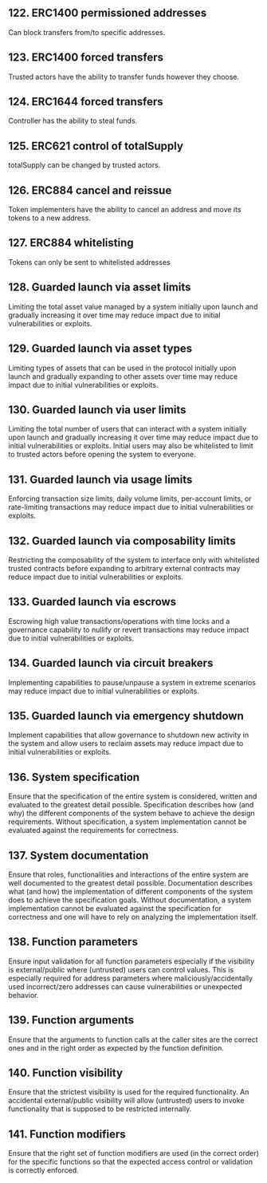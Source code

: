 ## 122. ERC1400 permissioned addresses

Can block transfers from/to specific addresses.

## 123. ERC1400 forced transfers

Trusted actors have the ability to transfer funds however they choose.

## 124. ERC1644 forced transfers

Controller has the ability to steal funds.

## 125. ERC621 control of totalSupply

totalSupply can be changed by trusted actors.

## 126. ERC884 cancel and reissue

Token implementers have the ability to cancel an address and move its tokens to a new address.

## 127. ERC884 whitelisting

Tokens can only be sent to whitelisted addresses

## 128. Guarded launch via asset limits

Limiting the total asset value managed by a system initially upon launch and gradually increasing it over time may reduce impact due to initial vulnerabilities or exploits.

## 129. Guarded launch via asset types

Limiting types of assets that can be used in the protocol initially upon launch and gradually expanding to other assets over time may reduce impact due to initial vulnerabilities or exploits.

## 130. Guarded launch via user limits

Limiting the total number of users that can interact with a system initially upon launch and gradually increasing it over time may reduce impact due to initial vulnerabilities or exploits. Initial users may also be whitelisted to limit to trusted actors before opening the system to everyone.

## 131. Guarded launch via usage limits

Enforcing transaction size limits, daily volume limits, per-account limits, or rate-limiting transactions may reduce impact due to initial vulnerabilities or exploits.

## 132. Guarded launch via composability limits

Restricting the composability of the system to interface only with whitelisted trusted contracts before expanding to arbitrary external contracts may reduce impact due to initial vulnerabilities or exploits.

## 133. Guarded launch via escrows

Escrowing high value transactions/operations with time locks and a governance capability to nullify or revert transactions may reduce impact due to initial vulnerabilities or exploits.

## 134. Guarded launch via circuit breakers

Implementing capabilities to pause/unpause a system in extreme scenarios may reduce impact due to initial vulnerabilities or exploits.

## 135. Guarded launch via emergency shutdown

Implement capabilities that allow governance to shutdown new activity in the system and allow users to reclaim assets may reduce impact due to initial vulnerabilities or exploits.

## 136. System specification

Ensure that the specification of the entire system is considered, written and evaluated to the greatest detail possible. Specification describes how (and why) the different components of the system behave to achieve the design requirements. Without specification, a system implementation cannot be evaluated against the requirements for correctness.

## 137. System documentation

Ensure that roles, functionalities and interactions of the entire system are well documented to the greatest detail possible. Documentation describes what (and how) the implementation of different components of the system does to achieve the specification goals. Without documentation, a system implementation cannot be evaluated against the specification for correctness and one will have to rely on analyzing the implementation itself.

## 138. Function parameters

Ensure input validation for all function parameters especially if the visibility is external/public where (untrusted) users can control values. This is especially required for address parameters where maliciously/accidentally used incorrect/zero addresses can cause vulnerabilities or unexpected behavior.

## 139. Function arguments

Ensure that the arguments to function calls at the caller sites are the correct ones and in the right order as expected by the function definition.

## 140. Function visibility

Ensure that the strictest visibility is used for the required functionality. An accidental external/public visibility will allow (untrusted) users to invoke functionality that is supposed to be restricted internally.

## 141. Function modifiers

Ensure that the right set of function modifiers are used (in the correct order) for the specific functions so that the expected access control or validation is correctly enforced.
